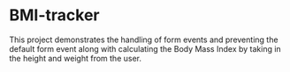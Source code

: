 # BMI-tracker
This project demonstrates the handling of form events and preventing the default form event along with calculating the Body Mass Index by taking in the height and weight from the user.
